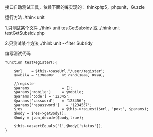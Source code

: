 接口自动测试工具，依赖下面的库实现的： 
thinkphp5，phpunit，Guzzle  

运行方法 
./think unit 

1.只测试某个文件
./think unit  testGetSubsidy 或 ./think unit  testGetSubsidy.php

2.只测试某个方法
./think unit --filter Subsidy

编写测试代码
```
function testRegister(){
    
    $url    = $this->baseUrl."/user/register";
    $mobile = '1380000' . mt_rand(1000, 9999);

    //register
    $params               = [];
    $params['mobile']     = $mobile;
    $params['code'] = '12345';
    $params['password']   = '123456';
    $params['repassword']   = '1234567';
    $res                  = $this->request($url, 'post', $params);
    $body = $res->getBody();
    $body = json_decode($body,true);

    $this->assertEquals('1',$body['status']);
}

```